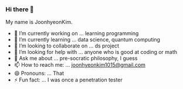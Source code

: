 ### Hi there 👋

My name is JoonhyeonKim.   

<!--
**JoonhyeonKim/JoonhyeonKim** is a ✨ _special_ ✨ repository because its `README.md` (this file) appears on your GitHub profile.

Here are some ideas to get you started:
-->
- 🔭 I’m currently working on ... learning programming
- 🌱 I’m currently learning ... data science, quantum computing
- 👯 I’m looking to collaborate on ... ds project
- 🤔 I’m looking for help with ... anyone who is good at coding or math
- 💬 Ask me about ... pre-socratic philosophy, I guess
- 📫 How to reach me: ... joonhyeonkim1015@gmail.com
- 😄 Pronouns: ... That
- ⚡ Fun fact: ... I was once a penetration tester

